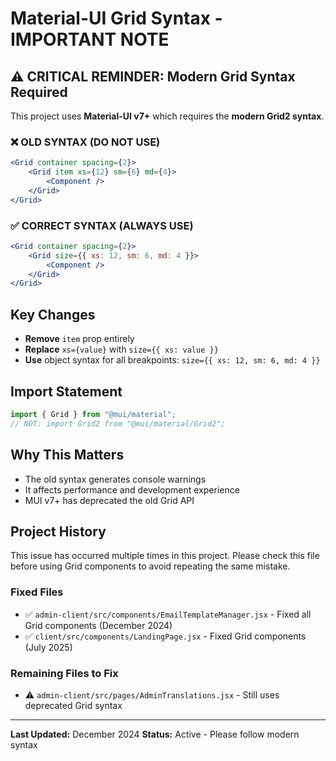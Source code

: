 # Material-UI Grid Syntax - IMPORTANT NOTE

## ⚠️ CRITICAL REMINDER: Modern Grid Syntax Required

This project uses **Material-UI v7+** which requires the **modern Grid2 syntax**.

### ❌ OLD SYNTAX (DO NOT USE)

```jsx
<Grid container spacing={2}>
    <Grid item xs={12} sm={6} md={4}>
        <Component />
    </Grid>
</Grid>
```

### ✅ CORRECT SYNTAX (ALWAYS USE)

```jsx
<Grid container spacing={2}>
    <Grid size={{ xs: 12, sm: 6, md: 4 }}>
        <Component />
    </Grid>
</Grid>
```

## Key Changes

- **Remove** `item` prop entirely
- **Replace** `xs={value}` with `size={{ xs: value }}`
- **Use** object syntax for all breakpoints: `size={{ xs: 12, sm: 6, md: 4 }}`

## Import Statement

```jsx
import { Grid } from "@mui/material";
// NOT: import Grid2 from "@mui/material/Grid2";
```

## Why This Matters

- The old syntax generates console warnings
- It affects performance and development experience
- MUI v7+ has deprecated the old Grid API

## Project History

This issue has occurred multiple times in this project. Please check this file before using Grid components to avoid repeating the same mistake.

### Fixed Files

- ✅ `admin-client/src/components/EmailTemplateManager.jsx` - Fixed all Grid components (December 2024)
- ✅ `client/src/components/LandingPage.jsx` - Fixed Grid components (July 2025)

### Remaining Files to Fix

- ⚠️ `admin-client/src/pages/AdminTranslations.jsx` - Still uses deprecated Grid syntax

---

**Last Updated:** December 2024
**Status:** Active - Please follow modern syntax
